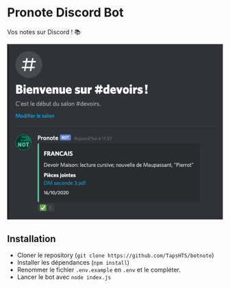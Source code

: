# Pronote Discord Bot

Vos notes sur Discord ! 📚 

![screen-exemple](./screen-exemple.png)

## Installation

* Cloner le repository (`git clone https://github.com/TapsHTS/botnote`)
* Installer les dépendances (`npm install`)
* Renommer le fichier `.env.example` en `.env` et le compléter.
* Lancer le bot avec `node index.js`
